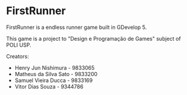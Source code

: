 # FirstRunner
 FirstRunner is a endless runner game built in GDevelop 5.

 This game is a project to "Design e Programação de Games" subject of POLI USP. 
 
 Creators:
- Henry Jun Nishimura - 9833065
- Matheus da Silva Sato - 9833200
- Samuel Vieira Ducca - 9833169
- Vitor Dias Souza - 9344786
